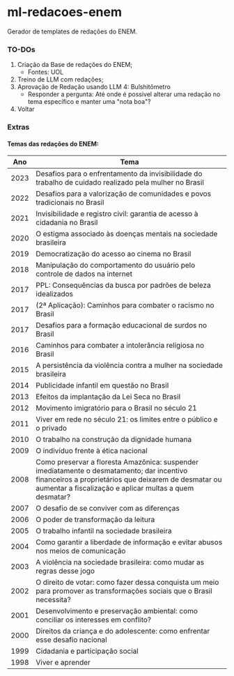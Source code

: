 # ml-redacoes-enem
Gerador de templates de redações do ENEM.

 ### TO-DOs

 1. Criação da Base de redações do ENEM;
    - Fontes: UOL
 2. Treino de LLM com redações;
 3. Aprovação de Redação usando LLM
 4: Bulshitômetro
    - Responder a pergunta: Até onde é possivel alterar uma redação no tema específico e manter uma "nota boa"?
5. Voltar


 ### Extras

 #### Temas das redações do ENEM:

| Ano  | Tema |
| ------------- | ------------- |
|2023| Desafios para o enfrentamento da invisibilidade do trabalho de cuidado realizado pela mulher no Brasil|
|2022| Desafios para a valorização de comunidades e povos tradicionais no Brasil|
|2021| Invisibilidade e registro civil: garantia de acesso à cidadania no Brasil|
|2020| O estigma associado às doenças mentais na sociedade brasileira|
|2019| Democratização do acesso ao cinema no Brasil|
|2018| Manipulação do comportamento do usuário pelo controle de dados na internet|
|2017| PPL: Consequências da busca por padrões de beleza idealizados|
|2017| (2ª Aplicação): Caminhos para combater o racismo no Brasil|
|2017| Desafios para a formação educacional de surdos no Brasil|
|2016| Caminhos para combater a intolerância religiosa no Brasil|
|2015| A persistência da violência contra a mulher na sociedade brasileira|
|2014| Publicidade infantil em questão no Brasil|
|2013| Efeitos da implantação da Lei Seca no Brasil|
|2012| Movimento imigratório para o Brasil no século 21|
|2011| Viver em rede no século 21: os limites entre o público e o privado|
|2010| O trabalho na construção da dignidade humana|
|2009| O indivíduo frente à ética nacional|
|2008| Como preservar a floresta Amazônica: suspender imediatamente o desmatamento; dar incentivo financeiros a proprietários que deixarem de desmatar ou aumentar a fiscalização e aplicar multas a quem desmatar?|
|2007| O desafio de se conviver com as diferenças|
|2006| O poder de transformação da leitura|
|2005| O trabalho infantil na sociedade brasileira|
|2004| Como garantir a liberdade de informação e evitar abusos nos meios de comunicação|
|2003| A violência na sociedade brasileira: como mudar as regras desse jogo|
|2002| O direito de votar: como fazer dessa conquista um meio para promover as transformações sociais que o Brasil necessita?|
|2001| Desenvolvimento e preservação ambiental: como conciliar os interesses em conflito?|
|2000| Direitos da criança e do adolescente: como enfrentar esse desafio nacional|
|1999| Cidadania e participação social|
|1998| Viver e aprender|
